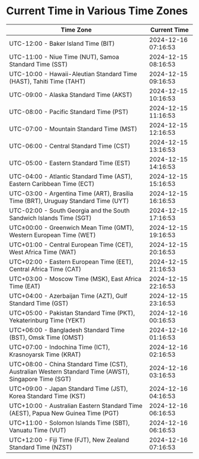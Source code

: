 # Current Time in Various Time Zones

| Time Zone | Current Time |
|-----------|--------------|
| UTC-12:00 - Baker Island Time (BIT) | 2024-12-16 07:16:53 |
| UTC-11:00 - Niue Time (NUT), Samoa Standard Time (SST) | 2024-12-15 08:16:53 |
| UTC-10:00 - Hawaii-Aleutian Standard Time (HAST), Tahiti Time (TAHT) | 2024-12-15 09:16:53 |
| UTC-09:00 - Alaska Standard Time (AKST) | 2024-12-15 10:16:53 |
| UTC-08:00 - Pacific Standard Time (PST) | 2024-12-15 11:16:53 |
| UTC-07:00 - Mountain Standard Time (MST) | 2024-12-15 12:16:53 |
| UTC-06:00 - Central Standard Time (CST) | 2024-12-15 13:16:53 |
| UTC-05:00 - Eastern Standard Time (EST) | 2024-12-15 14:16:53 |
| UTC-04:00 - Atlantic Standard Time (AST), Eastern Caribbean Time (ECT) | 2024-12-15 15:16:53 |
| UTC-03:00 - Argentina Time (ART), Brasília Time (BRT), Uruguay Standard Time (UYT) | 2024-12-15 16:16:53 |
| UTC-02:00 - South Georgia and the South Sandwich Islands Time (SGT) | 2024-12-15 17:16:53 |
| UTC±00:00 - Greenwich Mean Time (GMT), Western European Time (WET) | 2024-12-15 19:16:53 |
| UTC+01:00 - Central European Time (CET), West Africa Time (WAT) | 2024-12-15 20:16:53 |
| UTC+02:00 - Eastern European Time (EET), Central Africa Time (CAT) | 2024-12-15 21:16:53 |
| UTC+03:00 - Moscow Time (MSK), East Africa Time (EAT) | 2024-12-15 22:16:53 |
| UTC+04:00 - Azerbaijan Time (AZT), Gulf Standard Time (GST) | 2024-12-15 23:16:53 |
| UTC+05:00 - Pakistan Standard Time (PKT), Yekaterinburg Time (YEKT) | 2024-12-16 00:16:53 |
| UTC+06:00 - Bangladesh Standard Time (BST), Omsk Time (OMST) | 2024-12-16 01:16:53 |
| UTC+07:00 - Indochina Time (ICT), Krasnoyarsk Time (KRAT) | 2024-12-16 02:16:53 |
| UTC+08:00 - China Standard Time (CST), Australian Western Standard Time (AWST), Singapore Time (SGT) | 2024-12-16 03:16:53 |
| UTC+09:00 - Japan Standard Time (JST), Korea Standard Time (KST) | 2024-12-16 04:16:53 |
| UTC+10:00 - Australian Eastern Standard Time (AEST), Papua New Guinea Time (PGT) | 2024-12-16 06:16:53 |
| UTC+11:00 - Solomon Islands Time (SBT), Vanuatu Time (VUT) | 2024-12-16 06:16:53 |
| UTC+12:00 - Fiji Time (FJT), New Zealand Standard Time (NZST) | 2024-12-16 07:16:53 |
